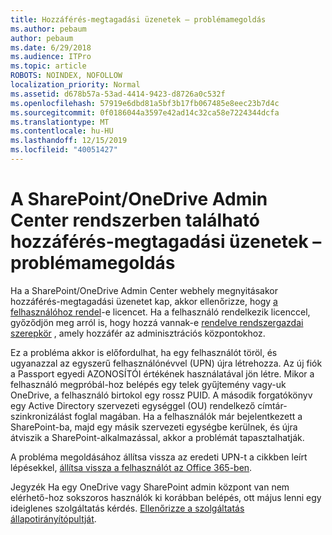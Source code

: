 ```yaml
---
title: Hozzáférés-megtagadási üzenetek – problémamegoldás
ms.author: pebaum
author: pebaum
ms.date: 6/29/2018
ms.audience: ITPro
ms.topic: article
ROBOTS: NOINDEX, NOFOLLOW
localization_priority: Normal
ms.assetid: d678b57a-53ad-4414-9423-d8726a0c532f
ms.openlocfilehash: 57919e6dbd81a5bf3b17fb067485e8eec23b7d4c
ms.sourcegitcommit: 0f0186044a3597e42ad14c32ca58e7224344dcfa
ms.translationtype: MT
ms.contentlocale: hu-HU
ms.lasthandoff: 12/15/2019
ms.locfileid: "40051427"
---
```

# <a name="troubleshoot-access-denied-messages-in-sharepointonedrive-admin-center"></a>A SharePoint/OneDrive Admin Center rendszerben található hozzáférés-megtagadási üzenetek – problémamegoldás

Ha a SharePoint/OneDrive Admin Center webhely megnyitásakor hozzáférés-megtagadási üzenetet kap, akkor ellenőrizze, hogy [a felhasználóhoz rendel](https://docs.microsoft.com/office365/admin/subscriptions-and-billing/assign-licenses-to-users?view=o365-worldwide&amp;tabs=One)-e licencet. Ha a felhasználó rendelkezik licenccel, győződjön meg arról is, hogy hozzá vannak-e [rendelve rendszergazdai szerepkör](https://docs.microsoft.com/office365/admin/add-users/about-admin-roles?view=o365-worldwide) , amely hozzáfér az adminisztrációs központokhoz.

Ez a probléma akkor is előfordulhat, ha egy felhasználót töröl, és ugyanazzal az egyszerű felhasználónévvel (UPN) újra létrehozza. Az új fiók a Passport egyedi AZONOSÍTÓI értékének használatával jön létre. Mikor a felhasználó megpróbál-hoz belépés egy telek gyűjtemény vagy-uk OneDrive, a felhasználó birtokol egy rossz PUID. A második forgatókönyv egy Active Directory szervezeti egységgel (OU) rendelkező címtár-szinkronizálást foglal magában. Ha a felhasználók már bejelentkezett a SharePoint-ba, majd egy másik szervezeti egységbe kerülnek, és újra átviszik a SharePoint-alkalmazással, akkor a problémát tapasztalhatják.

A probléma megoldásához állítsa vissza az eredeti UPN-t a cikkben leírt lépésekkel, [állítsa vissza a felhasználót az Office 365-ben](https://docs.microsoft.com/office365/admin/add-users/restore-user?view=o365-worldwide).

Jegyzék Ha egy OneDrive vagy SharePoint admin központ van nem elérhető-hoz sokszoros használók ki korábban belépés, ott május lenni egy ideiglenes szolgáltatás kérdés.  [Ellenőrizze a szolgáltatás állapotirányítópultját](https://portal.office.com/adminportal/home#/servicehealth).


